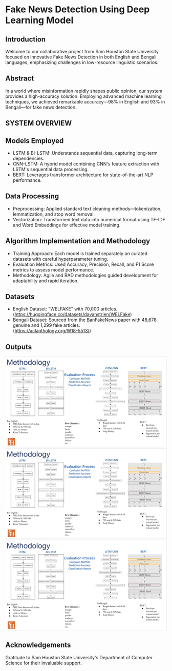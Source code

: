 
# Fake News Detection Using Deep Learning Model


## Introduction
Welcome to our collaborative project from Sam Houston State University focused on innovative Fake News Detection in both English and Bengali languages, emphasizing challenges in low-resource linguistic scenarios.
## Abstract
In a world where misinformation rapidly shapes public opinion, our system provides a high-accuracy solution. Employing advanced machine learning techniques, we achieved remarkable accuracy—98% in English and 93% in Bengali—for fake news detection.
## SYSTEM OVERVIEW
## Models Employed
- LSTM & BI-LSTM: Understands sequential data, capturing long-term dependencies.
- CNN-LSTM: A hybrid model combining CNN's feature extraction with LSTM's sequential data processing.
- BERT: Leverages transformer architecture for state-of-the-art NLP performance.
## Data Processing
- Preprocessing: Applied standard text cleaning methods—tokenization, lemmatization, and stop word removal.
- Vectorization: Transformed text data into numerical format using TF-IDF and Word Embeddings for effective model training.
## Algorithm Implementation and Methodology

- Training Approach: Each model is trained separately on curated datasets with careful hyperparameter tuning.
- Evaluation Metrics: Used Accuracy, Precision, Recall, and F1 Score metrics to assess model performance.
- Methodology: Agile and RAD methodologies guided development for adaptability and rapid iteration.
## Datasets

- English Dataset: "WELFAKE" with 70,000 articles.
   (https://huggingface.co/datasets/davanstrien/WELFake)
- Bengali Dataset: Sourced from the BanFakeNews paper with 48,678 genuine and 1,299 fake articles.  
    (https://aclanthology.org/W18-5513/)
## Outputs
![methodology](Final_Results/methodology.png)
![methodology](Final_Results/methodology.png)
![methodology](Final_Results/methodology.png)

## Acknowledgements

Gratitude to Sam Houston State University's Department of Computer Science for their invaluable support.

